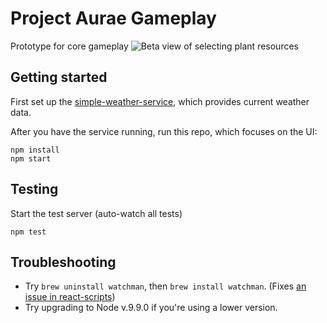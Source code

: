 # Project Aurae Gameplay

Prototype for core gameplay
![Beta view of selecting plant resources](https://s3-us-west-2.amazonaws.com/codyromano/project-aurae/project-aurae.gif)

## Getting started

First set up the [simple-weather-service](https://github.com/codyromano/simple-weather-service), which provides current weather data.

After you have the service running, run this repo, which focuses on the UI:

```
npm install
npm start
```
## Testing
Start the test server (auto-watch all tests)
```
npm test
```
## Troubleshooting
- Try `brew uninstall watchman`, then `brew install watchman`. (Fixes [an issue in react-scripts](https://github.com/facebook/create-react-app/issues/2393))
- Try upgrading to Node v.9.9.0 if you're using a lower version.
